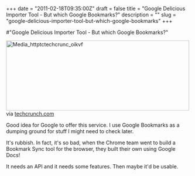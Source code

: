 +++
date = "2011-02-18T09:35:00Z"
draft = false
title = "Google Delicious Importer Tool - But which Google Bookmarks?"
description = ""
slug = "google-delicious-importer-tool-but-which-google-bookmarks"
+++

#"Google Delicious Importer Tool - But which Google Bookmarks?"


 <div class="posterous_bookmarklet_entry">
 <div class='p_embed p_image_embed'>
<a href="http://getfile8.posterous.com/getfile/files.posterous.com/conoroneill/xbkxyauGFppzmugighvqkxFketpGiBboivrEfzwmkpkolcgjrFpzjbshCciB/media_httptctechcrunc_oikvF.png.scaled1000.png"><img alt="Media_httptctechcrunc_oikvf" height="191" src="http://getfile5.posterous.com/getfile/files.posterous.com/conoroneill/xbkxyauGFppzmugighvqkxFketpGiBboivrEfzwmkpkolcgjrFpzjbshCciB/media_httptctechcrunc_oikvF.png.scaled500.png" width="500" /></a>
</div>


<div class="posterous_quote_citation">via <a href="http://techcrunch.com/2011/02/17/google-2/">techcrunch.com</a></div>
 <p>Good idea for Google to offer this service. I use Google Bookmarks as a dumping ground for stuff I might need to check later. 
</p><p>It's rubbish. In fact, it's so bad, when the Chrome team went to build a Bookmark Sync tool for the browser, they built their own using Google Docs!
</p><p>It needs an API and it needs some features. Then maybe it'd be usable.</p></div>
 